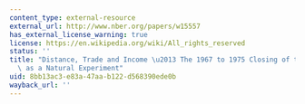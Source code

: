 ```yaml
---
content_type: external-resource
external_url: http://www.nber.org/papers/w15557
has_external_license_warning: true
license: https://en.wikipedia.org/wiki/All_rights_reserved
status: ''
title: "Distance, Trade and Income \u2013 The 1967 to 1975 Closing of the Suez Canal\
  \ as a Natural Experiment"
uid: 8bb13ac3-e83a-47aa-b122-d568390ede0b
wayback_url: ''
---
```

